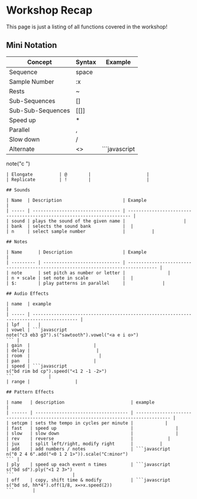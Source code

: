 # Workshop Recap

This page is just a listing of all functions covered in the workshop!

## Mini Notation

| Concept           | Syntax   | Example                                                               |
| ----------------- | -------- | --------------------------------------------------------------------- |
| Sequence          | space    |  |
| Sample Number     | :x       |      |
| Rests             | ~        |      |
| Sub-Sequences     | \[\]     |  |
| Sub-Sub-Sequences | \[\[\]\] |     |
| Speed up          | \*       |             |
| Parallel          | ,        |       |
| Slow down         | \/       |               |
| Alternate         | \<\>     | ```javascript
note("c <e g>")
```                  |
| Elongate          | @        |                     |
| Replicate         | !        |                     |

## Sounds

| Name  | Description                       | Example                                                                 |
| ----- | --------------------------------- | ----------------------------------------------------------------------- |
| sound | plays the sound of the given name |                      |
| bank  | selects the sound bank            |  |
| n     | select sample number              |          |

## Notes

| Name      | Description                   | Example                                                                           |
| --------- | ----------------------------- | --------------------------------------------------------------------------------- |
| note      | set pitch as number or letter |                |
| n + scale | set note in scale             |  |
| $:        | play patterns in parallel     |              |

## Audio Effects

| name  | example                                                                                 |
| ----- | --------------------------------------------------------------------------------------- |
| lpf   |   |
| vowel | ```javascript
note("c3 eb3 g3").s("sawtooth").vowel("<a e i o>")
``` |
| gain  |                        |
| delay |                         |
| room  |                          |
| pan   |                        |
| speed | ```javascript
s("bd rim bd cp").speed("<1 2 -1 -2>")
```             |
| range |                 |

## Pattern Effects

| name   | description                         | example                                                                             |
| ------ | ----------------------------------- | ----------------------------------------------------------------------------------- |
| setcpm | sets the tempo in cycles per minute |            |
| fast   | speed up                            |                |
| slow   | slow down                           |                |
| rev    | reverse                             |             |
| jux    | split left/right, modify right      |          |
| add    | add numbers / notes                 | ```javascript
n("0 2 4 6".add("<0 1 2 1>")).scale("C:minor")
``` |
| ply    | speed up each event n times         | ```javascript
s("bd sd").ply("<1 2 3>")
```                      |
| off    | copy, shift time & modify           | ```javascript
s("bd sd, hh*4").off(1/8, x=>x.speed(2))
```       |